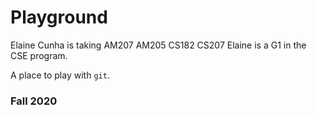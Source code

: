 # Playground
Elaine Cunha is taking AM207 AM205 CS182 CS207
Elaine is a G1 in the CSE program.

A place to play with `git`.

### Fall 2020
